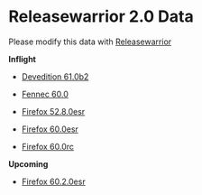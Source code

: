 

Releasewarrior 2.0 Data
=======================

Please modify this data with [Releasewarrior](https://github.com/mozilla-releng/releasewarrior-2.0)

**Inflight**

* [Devedition 61.0b2](/inflight/devedition/devedition-devedition-61.0b2.md)

* [Fennec 60.0](/inflight/fennec/fennec-release-60.0.md)

* [Firefox 52.8.0esr](/inflight/firefox/firefox-esr-52.8.0esr.md)

* [Firefox 60.0esr](/inflight/firefox/firefox-esr-60.0esr.md)

* [Firefox 60.0rc](/inflight/firefox/firefox-release-rc-60.0rc.md)

**Upcoming**

* [Firefox 60.2.0esr](/upcoming/firefox/firefox-esr-60.2.0esr.md)

